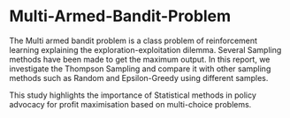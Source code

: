# Multi-Armed-Bandit-Problem

The Multi armed bandit problem is a class problem of reinforcement learning explaining the exploration-exploitation dilemma. Several Sampling methods have been made to get the maximum output. 
In this report, we investigate the Thompson Sampling and compare it with other sampling methods such as Random and Epsilon-Greedy using different samples.

This study highlights the importance of Statistical methods in policy advocacy for profit maximisation based on multi-choice problems. 
